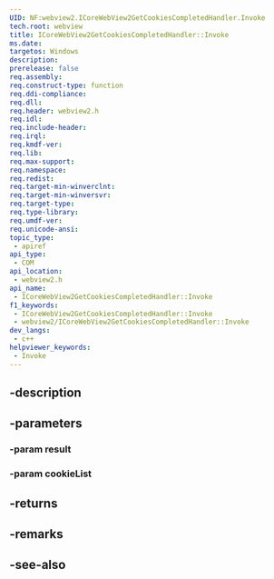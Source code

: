 ```yaml
---
UID: NF:webview2.ICoreWebView2GetCookiesCompletedHandler.Invoke
tech.root: webview
title: ICoreWebView2GetCookiesCompletedHandler::Invoke
ms.date: 
targetos: Windows
description: 
prerelease: false
req.assembly: 
req.construct-type: function
req.ddi-compliance: 
req.dll: 
req.header: webview2.h
req.idl: 
req.include-header: 
req.irql: 
req.kmdf-ver: 
req.lib: 
req.max-support: 
req.namespace: 
req.redist: 
req.target-min-winverclnt: 
req.target-min-winversvr: 
req.target-type: 
req.type-library: 
req.umdf-ver: 
req.unicode-ansi: 
topic_type:
 - apiref
api_type:
 - COM
api_location:
 - webview2.h
api_name:
 - ICoreWebView2GetCookiesCompletedHandler::Invoke
f1_keywords:
 - ICoreWebView2GetCookiesCompletedHandler::Invoke
 - webview2/ICoreWebView2GetCookiesCompletedHandler::Invoke
dev_langs:
 - c++
helpviewer_keywords:
 - Invoke
---
```


## -description

## -parameters

### -param result

### -param cookieList

## -returns

## -remarks

## -see-also

